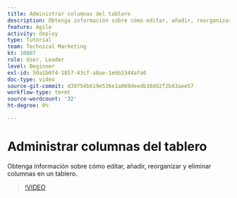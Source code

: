 ```yaml
---
title: Administrar columnas del tablero
description: Obtenga información sobre cómo editar, añadir, reorganizar y eliminar columnas en un tablero.
feature: Agile
activity: deploy
type: Tutorial
team: Technical Marketing
kt: 10807
role: User, Leader
level: Beginner
exl-id: 50a1b0f4-1857-43cf-a8ae-1ebb2344afa0
doc-type: video
source-git-commit: d39754b619e526e1a869deedb38dd2f2b43aee57
workflow-type: tm+mt
source-wordcount: '32'
ht-degree: 0%

---
```


# Administrar columnas del tablero

Obtenga información sobre cómo editar, añadir, reorganizar y eliminar columnas en un tablero.

>[!VIDEO](https://video.tv.adobe.com/v/346570)

